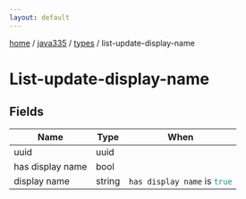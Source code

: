 ```yaml
---
layout: default
---
```


[home](/)  /  [java335](/protocol/java335)  /  [types](/protocol/java335/types)  /  list-update-display-name

# List-update-display-name

## Fields

Name | Type | When
---|---|:---:
uuid | uuid | 
has display name | bool | 
display name | string | <code>has display name</code> is <code><span style="color:#009688">true</span></code>

